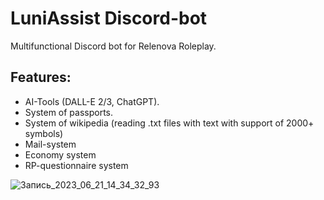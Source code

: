 # LuniAssist Discord-bot
Multifunctional Discord bot for Relenova Roleplay.

## Features:
- AI-Tools (DALL-E 2/3, ChatGPT).
- System of passports.
- System of wikipedia (reading .txt files with text with support of 2000+ symbols)
- Mail-system
- Economy system
- RP-questionnaire system

![Запись_2023_06_21_14_34_32_93](https://github.com/NobleEpuz/Anticordium-Discord-Bot/assets/99038073/88f195cb-488b-4ee0-9e16-330304d7243e)
